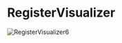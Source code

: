 # RegisterVisualizer
![RegisterVisualizer6](https://github.com/rendayigit/RegisterVisualizer/assets/28491388/7155af63-4627-4b35-b0fd-8e94cf46fceb)
